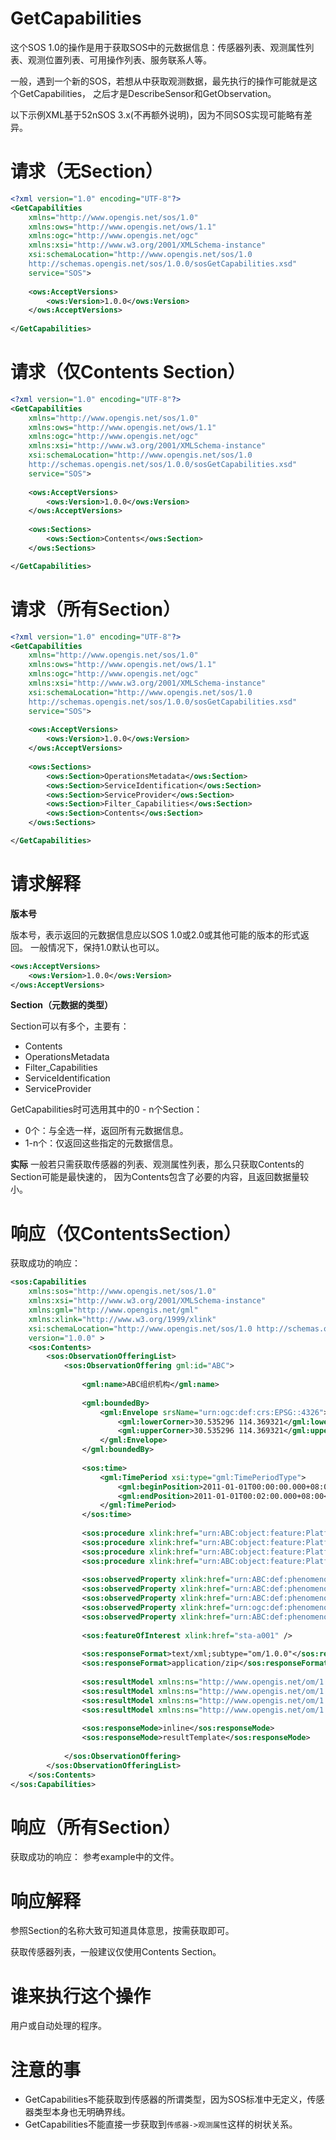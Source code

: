 # GetCapabilities
这个SOS 1.0的操作是用于获取SOS中的元数据信息：传感器列表、观测属性列表、观测位置列表、可用操作列表、服务联系人等。

一般，遇到一个新的SOS，若想从中获取观测数据，最先执行的操作可能就是这个GetCapabilities，
之后才是DescribeSensor和GetObservation。

以下示例XML基于52nSOS 3.x(不再额外说明)，因为不同SOS实现可能略有差异。


# 请求（无Section）

``` xml
<?xml version="1.0" encoding="UTF-8"?>
<GetCapabilities 
	xmlns="http://www.opengis.net/sos/1.0"
	xmlns:ows="http://www.opengis.net/ows/1.1"
	xmlns:ogc="http://www.opengis.net/ogc"
	xmlns:xsi="http://www.w3.org/2001/XMLSchema-instance"
	xsi:schemaLocation="http://www.opengis.net/sos/1.0
	http://schemas.opengis.net/sos/1.0.0/sosGetCapabilities.xsd"
	service="SOS">
	
	<ows:AcceptVersions>
		<ows:Version>1.0.0</ows:Version>
	</ows:AcceptVersions>
	
</GetCapabilities>
```


# 请求（仅Contents Section）

``` xml
<?xml version="1.0" encoding="UTF-8"?>
<GetCapabilities 
	xmlns="http://www.opengis.net/sos/1.0"
	xmlns:ows="http://www.opengis.net/ows/1.1"
	xmlns:ogc="http://www.opengis.net/ogc"
	xmlns:xsi="http://www.w3.org/2001/XMLSchema-instance"
	xsi:schemaLocation="http://www.opengis.net/sos/1.0
	http://schemas.opengis.net/sos/1.0.0/sosGetCapabilities.xsd"
	service="SOS">
	
	<ows:AcceptVersions>
		<ows:Version>1.0.0</ows:Version>
	</ows:AcceptVersions>
	
	<ows:Sections>	
		<ows:Section>Contents</ows:Section>
	</ows:Sections>

</GetCapabilities>
```


# 请求（所有Section）

``` xml
<?xml version="1.0" encoding="UTF-8"?>
<GetCapabilities 
	xmlns="http://www.opengis.net/sos/1.0"
	xmlns:ows="http://www.opengis.net/ows/1.1"
	xmlns:ogc="http://www.opengis.net/ogc"
	xmlns:xsi="http://www.w3.org/2001/XMLSchema-instance"
	xsi:schemaLocation="http://www.opengis.net/sos/1.0
	http://schemas.opengis.net/sos/1.0.0/sosGetCapabilities.xsd"
	service="SOS">
	
	<ows:AcceptVersions>
		<ows:Version>1.0.0</ows:Version>
	</ows:AcceptVersions>
	
	<ows:Sections>	
		<ows:Section>OperationsMetadata</ows:Section>	
		<ows:Section>ServiceIdentification</ows:Section>
		<ows:Section>ServiceProvider</ows:Section>
		<ows:Section>Filter_Capabilities</ows:Section>
		<ows:Section>Contents</ows:Section>
	</ows:Sections>

</GetCapabilities>
```


# 请求解释
**版本号**

版本号，表示返回的元数据信息应以SOS 1.0或2.0或其他可能的版本的形式返回。
一般情况下，保持1.0默认也可以。
``` xml
<ows:AcceptVersions>
	<ows:Version>1.0.0</ows:Version>
</ows:AcceptVersions>
```

**Section（元数据的类型）**

Section可以有多个，主要有：
* Contents
* OperationsMetadata
* Filter_Capabilities
* ServiceIdentification
* ServiceProvider

GetCapabilities时可选用其中的0 - n个Section：
* 0个：与全选一样，返回所有元数据信息。
* 1-n个：仅返回这些指定的元数据信息。


**实际**
一般若只需获取传感器的列表、观测属性列表，那么只获取Contents的Section可能是最快速的，
因为Contents包含了必要的内容，且返回数据量较小。


# 响应（仅ContentsSection）
获取成功的响应：
``` xml
<sos:Capabilities 
	xmlns:sos="http://www.opengis.net/sos/1.0" 
	xmlns:xsi="http://www.w3.org/2001/XMLSchema-instance" 
	xmlns:gml="http://www.opengis.net/gml" 
	xmlns:xlink="http://www.w3.org/1999/xlink" 
	xsi:schemaLocation="http://www.opengis.net/sos/1.0 http://schemas.opengis.net/sos/1.0.0/sosAll.xsd"
	version="1.0.0" >
    <sos:Contents>
        <sos:ObservationOfferingList>
            <sos:ObservationOffering gml:id="ABC">
			
                <gml:name>ABC组织机构</gml:name>
				
                <gml:boundedBy>
                    <gml:Envelope srsName="urn:ogc:def:crs:EPSG::4326">
                        <gml:lowerCorner>30.535296 114.369321</gml:lowerCorner>
                        <gml:upperCorner>30.535296 114.369321</gml:upperCorner>
                    </gml:Envelope>
                </gml:boundedBy>
				
                <sos:time>
                    <gml:TimePeriod xsi:type="gml:TimePeriodType">
                        <gml:beginPosition>2011-01-01T00:00:00.000+08:00</gml:beginPosition>
                        <gml:endPosition>2011-01-01T00:02:00.000+08:00</gml:endPosition>
                    </gml:TimePeriod>
                </sos:time>
				
                <sos:procedure xlink:href="urn:ABC:object:feature:Platform:Station:Weather:sta-a001" />
                <sos:procedure xlink:href="urn:ABC:object:feature:Platform:Station:Weather:sta-a002" />
                <sos:procedure xlink:href="urn:ABC:object:feature:Platform:car01" />
                <sos:procedure xlink:href="urn:ABC:object:feature:Platform:car02" />
				
                <sos:observedProperty xlink:href="urn:ABC:def:phenomenon:ABC:1.0.0:Temperature" />
                <sos:observedProperty xlink:href="urn:ABC:def:phenomenon:ABC:1.0.0:Speed" />
                <sos:observedProperty xlink:href="urn:ABC:def:phenomenon:ABC:1.0.0:Direction" />
                <sos:observedProperty xlink:href="urn:ogc:def:phenomenon:OGC:1.0.30:position" />
                <sos:observedProperty xlink:href="urn:ABC:def:phenomenon:ABC:1.0.0:GPSState" />
				
                <sos:featureOfInterest xlink:href="sta-a001" />
				
                <sos:responseFormat>text/xml;subtype="om/1.0.0"</sos:responseFormat>
                <sos:responseFormat>application/zip</sos:responseFormat>
				
                <sos:resultModel xmlns:ns="http://www.opengis.net/om/1.0">ns:Observation</sos:resultModel>
                <sos:resultModel xmlns:ns="http://www.opengis.net/om/1.0">ns:Measurement</sos:resultModel>
                <sos:resultModel xmlns:ns="http://www.opengis.net/om/1.0">ns:CategoryObservation</sos:resultModel>
                <sos:resultModel xmlns:ns="http://www.opengis.net/om/1.0">ns:GeometryObservation</sos:resultModel>
				
                <sos:responseMode>inline</sos:responseMode>
                <sos:responseMode>resultTemplate</sos:responseMode>
				
            </sos:ObservationOffering>
        </sos:ObservationOfferingList>
    </sos:Contents>
</sos:Capabilities>
```


# 响应（所有Section）
获取成功的响应：
参考example中的文件。


# 响应解释
参照Section的名称大致可知道具体意思，按需获取即可。

获取传感器列表，一般建议仅使用Contents Section。


# 谁来执行这个操作
用户或自动处理的程序。


# 注意的事
* GetCapabilities不能获取到传感器的所谓类型，因为SOS标准中无定义，传感器类型本身也无明确界线。
* GetCapabilities不能直接一步获取到`传感器->观测属性`这样的树状关系。

